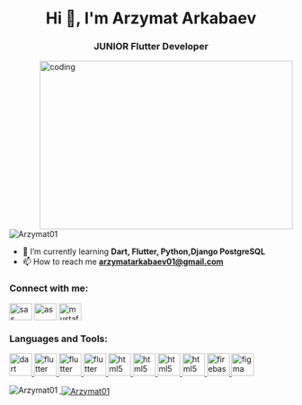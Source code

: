 <h1 align="center">Hi 👋, I'm  Arzymat Arkabaev</h1>
<h3 align="center">JUNIOR Flutter Developer</h3>

<img align="right" alt="coding" width="450" height="300" src="https://camo.githubusercontent.com/cae12fddd9d6982901d82580bdf321d81fb299141098ca1c2d4891870827bf17/68747470733a2f2f6d69726f2e6d656469756d2e636f6d2f6d61782f313336302f302a37513379765349765f7430696f4a2d5a2e676966">

<p align="left"> <img src="https://komarev.com/ghpvc/?username=Arzymat01&label=Profile%20views&color=0e75b6&style=flat" alt="Arzymat01" /> 
</p>

- 🌱 I’m currently learning **Dart, Flutter, Python,Django PostgreSQL**
- 📫 How to reach me **arzymatarkabaev01@gmail.com**

<h3 align="left">Connect with me:</h3>
<p align="left">

<a href="https://www.linkedin.com/in/arzymat-arkabaev-130639232/s" target="blank"><img align="center" src="https://raw.githubusercontent.com/rahuldkjain/github-profile-readme-generator/master/src/images/icons/Social/linked-in-alt.svg" alt="sas" height="30" width="40" /></a>
<a href="https://www.facebook.com/profile.php?id=100012899505781" target="blank"><img align="center" src="https://raw.githubusercontent.com/rahuldkjain/github-profile-readme-generator/master/src/images/icons/Social/facebook.svg" alt="as" height="30" width="40" /></a>
<a href="https://www.instagram.com/arka6aev1/
         " target="blank"><img align="center" src="https://raw.githubusercontent.com/rahuldkjain/github-profile-readme-generator/master/src/images/icons/Social/instagram.svg" alt="mustafa_nabievv" height="30" width="40" /></a>
</p>

<h3 align="left">Languages and Tools:</h3>
<p align="left">
    <a href="https://dart.dev" target="_blank" rel="noreferrer">
        <img src="https://www.vectorlogo.zone/logos/dartlang/dartlang-icon.svg" alt="dart" width="40" height="40" />
    </a>
    <a href="https://flutter.dev" target="_blank" rel="noreferrer"> <img
            src="https://www.vectorlogo.zone/logos/flutterio/flutterio-icon.svg" alt="flutter" width="40" height="40" />
    </a>
    <a href="https://www.python.org/dev/" target="_blank" rel="noreferrer"> <img
            src="https://www.vectorlogo.zone/logos/python/python-icon.svg" alt="flutter" width="40" height="40" />
    </a>
    <a href="https://www.djangoproject.com/" target="_blank" rel="noreferrer" > <img
            src="https://www.vectorlogo.zone/logos/djangoproject/djangoproject-icon.svg" alt="flutter" width="40" height="40" />
    </a>
    <a href="https://www.postgresql.org/" target="_blank" rel="noreferrer"> <img
            src="https://www.vectorlogo.zone/logos/postgresql/postgresql-icon.svg"
            alt="html5" width="40" height="40" />
    </a>
    </a>
    <a href="https://www.w3schools.com/html/html_css.asp" target="_blank" rel="noreferrer"> <img
            src="https://www.vectorlogo.zone/logos/w3_html5/w3_html5-icon.svg"
            alt="html5" width="40" height="40" />
    </a>
    </a>
    <a href="https://www.w3schools.com/html/html_css.asp" target="_blank" rel="noreferrer"> <img
            src="https://www.vectorlogo.zone/logos/w3_css/w3_css-icon.svg"
            alt="html5" width="40" height="40" />
    </a>
    <a href="https://getbootstrap.com/" target="_blank" rel="noreferrer"> <img
            src="https://www.vectorlogo.zone/logos/getbootstrap/getbootstrap-icon.svg"
            alt="html5" width="40" height="40" />
    </a>
    <a href="https://firebase.google.com/" target="_blank" rel="noreferrer"> <img
            src="https://www.vectorlogo.zone/logos/firebase/firebase-icon.svg" alt="firebase" width="40" height="40" />
    </a>
    <a href="https://www.figma.com/" target="_blank" rel="noreferrer"> <img
            src="https://www.vectorlogo.zone/logos/figma/figma-icon.svg" alt="figma" width="40" height="40" />
    
</p>

<p><img align="left"  src="https://github-readme-stats.vercel.app/api/top-langs?username=Arzymat01&show_icons=true&locale=en&layout=compact" alt="Arzymat01" /></p>

<p>&nbsp;<img align="center"  src="https://github-readme-stats.vercel.app/api?username=Arzymat01&show_icons=true&locale=en" alt="Arzymat01" /></p>


